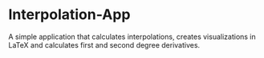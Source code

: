 # Interpolation-App
A simple application that calculates interpolations, creates visualizations in LaTeX and calculates first and second degree derivatives.
